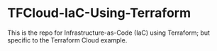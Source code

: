 # TFCloud-IaC-Using-Terraform
This is the repo for Infrastructure-as-Code (IaC) using Terraform; but specific to the Terraform Cloud example.
